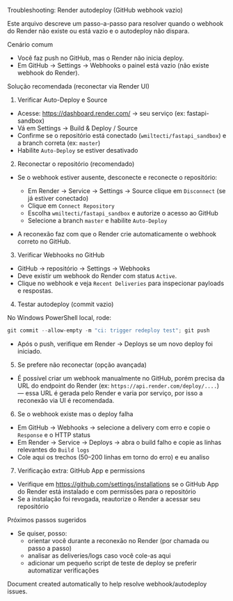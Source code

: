 Troubleshooting: Render autodeploy (GitHub webhook vazio)

Este arquivo descreve um passo-a-passo para resolver quando o webhook do Render não existe ou está vazio e o autodeploy não dispara.

Cenário comum

- Você faz push no GitHub, mas o Render não inicia deploy.
- Em GitHub → Settings → Webhooks o painel está vazio (não existe webhook do Render).

Solução recomendada (reconectar via Render UI)

1) Verificar Auto-Deploy e Source

- Acesse: https://dashboard.render.com/ → seu serviço (ex: fastapi-sandbox)
- Vá em Settings → Build & Deploy / Source
- Confirme se o repositório está conectado (`wmiltecti/fastapi_sandbox`) e a branch correta (ex: `master`)
- Habilite `Auto-Deploy` se estiver desativado

2) Reconectar o repositório (recomendado)

- Se o webhook estiver ausente, desconecte e reconecte o repositório:
  - Em Render → Service → Settings → Source clique em `Disconnect` (se já estiver conectado)
  - Clique em `Connect Repository`
  - Escolha `wmiltecti/fastapi_sandbox` e autorize o acesso ao GitHub
  - Selecione a branch `master` e habilite `Auto-Deploy`

- A reconexão faz com que o Render crie automaticamente o webhook correto no GitHub.

3) Verificar Webhooks no GitHub

- GitHub → repositório → Settings → Webhooks
- Deve existir um webhook do Render com status `Active`.
- Clique no webhook e veja `Recent Deliveries` para inspecionar payloads e respostas.

4) Testar autodeploy (commit vazio)

No Windows PowerShell local, rode:

```powershell
git commit --allow-empty -m "ci: trigger redeploy test"; git push
```

- Após o push, verifique em Render → Deploys se um novo deploy foi iniciado.

5) Se prefere não reconectar (opção avançada)

- É possível criar um webhook manualmente no GitHub, porém precisa da URL do endpoint do Render (ex: `https://api.render.com/deploy/....`) — essa URL é gerada pelo Render e varia por serviço, por isso a reconexão via UI é recomendada.

6) Se o webhook existe mas o deploy falha

- Em GitHub → Webhooks → selecione a delivery com erro e copie o `Response` e o HTTP status
- Em Render → Service → Deploys → abra o build falho e copie as linhas relevantes do `Build logs`
- Cole aqui os trechos (50–200 linhas em torno do erro) e eu analiso

7) Verificação extra: GitHub App e permissions

- Verifique em https://github.com/settings/installations se o GitHub App do Render está instalado e com permissões para o repositório
- Se a instalação foi revogada, reautorize o Render a acessar seu repositório

Próximos passos sugeridos

- Se quiser, posso:
  - orientar você durante a reconexão no Render (por chamada ou passo a passo)
  - analisar as deliveries/logs caso você cole-as aqui
  - adicionar um pequeño script de teste de deploy se preferir automatizar verificações


Document created automatically to help resolve webhook/autodeploy issues.
